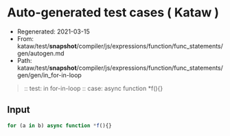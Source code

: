 # Auto-generated test cases ( Kataw )
- Regenerated: 2021-03-15
- From: kataw/test/__snapshot__/compiler/js/expressions/function/func_statements/gen/autogen.md
- Path: kataw/test/__snapshot__/compiler/js/expressions/function/func_statements/gen/gen/in_for-in-loop
> :: test: in for-in-loop
> :: case: async function *f(){}
## Input

`````js
for (a in b) async function *f(){}
`````
